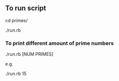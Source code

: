 ## To run script

  cd primes/
  
  ./run.rb

### To print different amount of prime numbers

  ./run.rb [NUM PRIMES]
  
  e.g.
  
  ./run.rb 15
  
